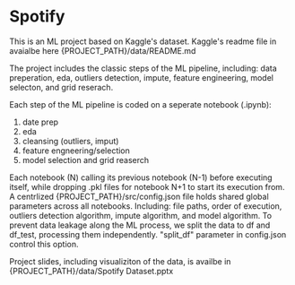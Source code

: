 # Spotify

This is an ML project based on Kaggle's dataset. Kaggle's readme file in avaialbe here {PROJECT_PATH}/data/README.md

The project includes the classic steps of the ML pipeline, including: data preperation, eda, outliers detection, impute, feature engineering, model selecton, and grid reserach.

Each step of the ML pipeline is coded on a seperate notebook (.ipynb):
1) date prep
2) eda
3) cleansing (outliers, imput)
4) feature engneering/selection
5) model selection and grid reaserch

Each notebook (N) calling its previous notebook (N-1) before executing itself, while dropping .pkl files for notebook N+1 to start its execution from.
A centrlized {PROJECT_PATH}/src/config.json file holds shared global parameters across all notebooks. Including: file paths, order of execution, outliers detection algorithm, impute algorithm, and model algorithm.
To prevent data leakage along the ML process, we split the data to df and df_test, processing them independently. "split_df" parameter in config.json control this option.

Project slides, including visualiziton of the data, is availbe in {PROJECT_PATH}/data/Spotify Dataset.pptx

